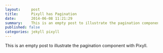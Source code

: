 ```yaml
---
layout:     post
title:      Pixyll has Pagination
date:       2014-06-08 11:21:29
summary:    This is an empty post to illustrate the pagination component with Pixyll.
published: false
categories: jekyll pixyll
---
```


This is an empty post to illustrate the pagination component with Pixyll.

